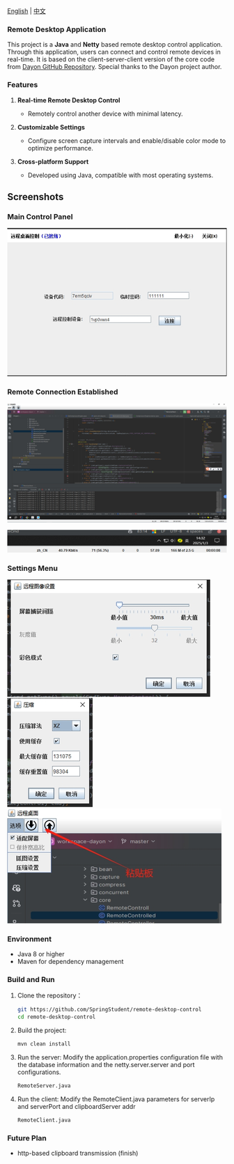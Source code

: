 [English](README.md) | [中文](README_zh.md)

### Remote Desktop Application

This project is a **Java** and **Netty** based remote desktop control application. Through this application, users can
connect and control remote devices in real-time. It is based on the client-server-client version of the core code
from [Dayon GitHub Repository](https://github.com/RetGal/Dayon). Special thanks to the Dayon project author.

### Features

1. **Real-time Remote Desktop Control**
    * Remotely control another device with minimal latency.

2. **Customizable Settings**
    * Configure screen capture intervals and enable/disable color mode to optimize performance.

3. **Cross-platform Support**
    * Developed using Java, compatible with most operating systems.

## Screenshots

### Main Control Panel

![remote-desktop-control](z_launcher.png)

### Remote Connection Established


![remote-desktop-control](z_screen.png)


![remote-desktop-control](z_monitor.png)

### Settings Menu

![remote-desktop-control](z_screen_setting.png)
![remote-desktop-control](z_compress_setting.png)
![remote-desktop-control](z_clipboard.png)


### Environment

* Java 8 or higher
* Maven for dependency management

### Build and Run

1. Clone the repository：
   ```bash
   git https://github.com/SpringStudent/remote-desktop-control
   cd remote-desktop-control
   ```

2. Build the project:
   ```bash
   mvn clean install
   ```

3. Run the server: Modify the application.properties configuration file with the database information and the
   netty.server.server and port configurations.
   ```bash
   RemoteServer.java
   ```

4. Run the client: Modify the RemoteClient.java parameters for serverIp and serverPort and clipboardServer addr
   ```bash
   RemoteClient.java
   ```

### Future Plan

* http-based clipboard transmission (finish)
